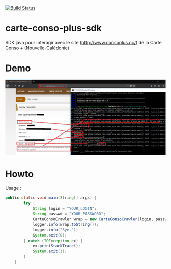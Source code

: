 [![Build Status](https://travis-ci.org/adriens/carte-conso-plus-sdk.svg?branch=master)](https://travis-ci.org/adriens/carte-conso-plus-sdk)

# carte-conso-plus-sdk
SDK java pour interagir avec le site (http://www.consoplus.nc/) de la Carte Conso + (Nouvelle-Calédonie)

# Demo

![Dummy demo screenshot](DEMO.png "Dummy demo screenshot")

# Howto

Usage :

```java
public static void main(String[] args) {
        try {
            String login = "YOUR_LOGIN";
            String passwd = "YOUR_PASSWORD";
            CarteConsoCrawler wrap = new CarteConsoCrawler(login, passwd);
            logger.info(wrap.toString());
            logger.info("Bye.");
            System.exit(0);
        } catch (IOException ex) {
            ex.printStackTrace();
            System.exit(1);
        }
    }
```
